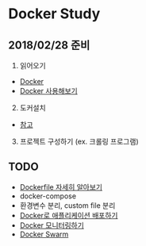 # Docker Study

## 2018/02/28 준비

1. 읽어오기
* [Docker](http://pyrasis.com/book/DockerForTheReallyImpatient/Chapter01)
* [Docker 사용해보기](http://pyrasis.com/book/DockerForTheReallyImpatient/Chapter03)

2. 도커설치
* [참고](http://pyrasis.com/book/DockerForTheReallyImpatient/Chapter02)

3. 프로젝트 구성하기 (ex. 크롤링 프로그램) 

## TODO
* [Dockerfile 자세히 알아보기](http://pyrasis.com/book/DockerForTheReallyImpatient/Chapter07)
* docker-compose
* 환경변수 분리, custom file 분리 
* [Docker로 애플리케이션 배포하기](http://pyrasis.com/book/DockerForTheReallyImpatient/Chapter08)
* [Docker 모니터링하기](http://pyrasis.com/book/DockerForTheReallyImpatient/Chapter09)
* [Docker Swarm](https://subicura.com/2017/02/25/container-orchestration-with-docker-swarm.html)
